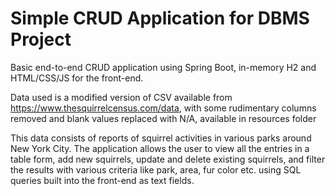# Simple CRUD Application for DBMS Project

Basic end-to-end CRUD application using Spring Boot, in-memory H2 and HTML/CSS/JS for the front-end.

Data used is a modified version of CSV available from https://www.thesquirrelcensus.com/data, with some rudimentary columns removed and blank values replaced with N/A, available in resources folder

This data consists of reports of squirrel activities in various parks around New York City. The application allows the user to view all the entries in a table form, add new squirrels, update and delete existing squirrels, and filter the results with various criteria like park, area, fur color etc. using SQL queries built into the front-end as text fields.
